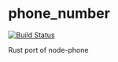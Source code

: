 # phone_number

[![Build Status](https://travis-ci.org/kmtr/phone_number.svg?branch=master)](https://travis-ci.org/kmtr/phone_number)

Rust port of node-phone
